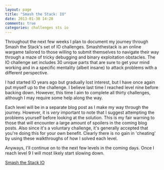 ```yaml
---
layout: page
title: "Smash the Stack: IO"
date: 2013-01-30 14:20
comments: true
categories: challenges sts io
---
```


Throughout the next few weeks I plan to document my journey through Smash the Stack's set of IO challenges.
Smashthestack is an online wargame tailored to those willing to submit themselves to navigate their way through
a maze of tricky debugging and binary exploitation obstacles. The IO challenge set includes 30 unique parts
that are sure to get your mind working and in a specific mentality (albeit insane) to attack problems with a different perspective.

I had started IO years ago but gradually lost interest, but I have once again put myself up to the challenge.
I believe last time I reached level nine before backing down. However, this time I aim to complete all thirty challenges,
although I may require some help along the way.

Each level will be in a separate blog post as I make my way through the journey. However, it is _very_ important to note
that I suggest attempting the problems yourself before looking at the solution. This is my fair warning to those that
will encounter a large amount of spoilers in the coming blog posts. Also since it's a voluntary challenge, it's
generally accepted that you're doing this for your own benefit. Clearly there is no gain in 'cheating' by using these
walkthroughs of how I solved each level.

Anyways, I'll continue on to the next few levels in the coming days. Once I reach level 9 I will most likely
start slowing down.

[Smash the Stack IO](http://io.smashthestack.org/)
